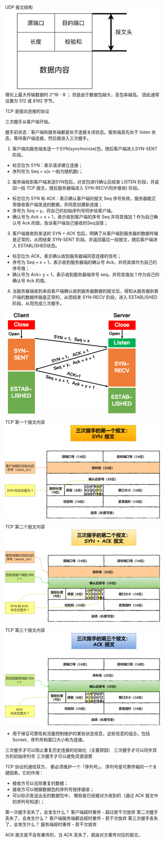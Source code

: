 UDP 报文结构
![](2023-09-23-14-59-09.png)
理论上最大传输数据时 2^16 - 8 ； 但是由于数据包越大，丢包率越高。 因此通常设置为 512 或 8192 字节。

TCP 是面向连接的协议

三次握手从客户端开始。

握手前状态：客户端和服务端都是处于连接关闭状态。服务端首先处于 listen 状态，等待客户端连接，然后就进入三次握手。

1. 客户端向服务端发送一个SYN(synchronize)包，随后客户端进入SYN-SENT 阶段。
- 标志位为 SYN：表示请求建立连接；
- 序列号为 Seq = x(x 一般为随机数)；

2. 服务端收到客户端发送SYN包后，对该包进行确认后结束 LISTEN 阶段，并返回一段 TCP 报文，随后服务器端进入 SYN-RECV(同步接收) 阶段。
- 标志位为 SYN 和 ACK：表示确认客户端的报文 Seq 序号有效，服务器能正常接收客户端发送的数据，并同意创建新连接；
- 序号为 Seq = y，将自己的初始序列号同步给客户端。
- 确认号为 Ack = x + 1，表示收到客户端的序号 Seq 并将其值加 1 作为自己确认号 Ack 的值，告诉客户端自己接收的Seq没错；

3. 客户端接收到发送的 SYN + ACK 包后，明确了从客户端到服务器的数据传输是正常的，从而结束 SYN-SENT 阶段。并返回最后一段报文，随后客户端进入 ESTABLISHED状态。
- 标志位为 ACK，表示确认收到服务器端同意连接的信号；
- 序号为 Seq = x + 1，表示收到服务器端的确认号 Ack，并将其值作为自己的序号值；
- 确认号为 Ack= y + 1，表示收到服务器端序号 seq，并将其值加 1 作为自己的确认号 Ack 的值。

4. 当服务器端收到来自客户端确认收到服务器数据的报文后，得知从服务器到客户端的数据传输是正常的，从而结束 SYN-RECV 阶段，进入 ESTABLISHED 阶段，从而完成三次握手。

![](2023-09-23-15-04-46.png)

TCP 第一个报文内容
![](2023-09-23-15-36-22.png)

TCP 第二个报文内容
![](2023-09-23-15-36-51.png)

TCP 第三个报文内容
![](2023-09-23-15-37-14.png)

- 用于保证可靠性和流量控制维护的某些状态信息，这些信息的组合，包括Socket、序列号和窗口大小称为连接。

三次握手才可以阻止重复历史连接的初始化（主要原因）
三次握手才可以同步双方的初始序列号
三次握手才可以避免资源浪费

TCP 协议的通信双方， 都必须维护一个「序列号」， 序列号是可靠传输的一个关键因素，它的作用：
- 接收方可以去除重复的数据；
- 接收方可以根据数据包的序列号按序接收；
- 可以标识发送出去的数据包中， 哪些是已经被对方收到的（通过 ACK 报文中的序列号知道）；

第一次握手丢失了，会发生什么？ 客户端超时重传 - 超过若干次放弃
第二次握手丢失了，会发生什么？ 客户端服务端都会超时重传 - 若干次放弃
第三次握手丢失了，会发生什么？ 服务端超时重传 - 若干次放弃

ACK 报文是不会有重传的，当 ACK 丢失了，就由对方重传对应的报文。


